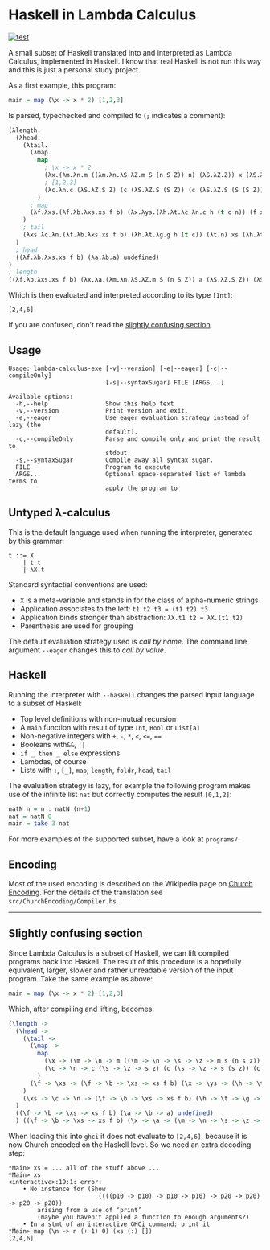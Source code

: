 # Haskell in Lambda Calculus

[![test](https://github.com/maurobringolf/lambda-calculus/actions/workflows/test.yml/badge.svg)](https://github.com/maurobringolf/lambda-calculus/actions/workflows/test.yml)

A small subset of Haskell translated into and interpreted as Lambda Calculus, implemented in Haskell.
I know that real Haskell is not run this way and this is just a personal study project.

As a first example, this program:

```hs
main = map (\x -> x * 2) [1,2,3]
```

Is parsed, typechecked and compiled to (`;` indicates a comment):

```lisp
(λlength.
  (λhead.
    (λtail.
      (λmap.
        map
          ; \x -> x * 2
          (λx.(λm.λn.m ((λm.λn.λS.λZ.m S (n S Z)) n) (λS.λZ.Z)) x (λS.λZ.S (S Z)))
          ; [1,2,3]
          (λc.λn.c (λS.λZ.S Z) (c (λS.λZ.S (S Z)) (c (λS.λZ.S (S (S Z))) n)))
        )
      ; map
      (λf.λxs.(λf.λb.λxs.xs f b) (λx.λys.(λh.λt.λc.λn.c h (t c n)) (f x) ys) (λc.λn.n) xs)
    )
    ; tail
    (λxs.λc.λn.(λf.λb.λxs.xs f b) (λh.λt.λg.g h (t c)) (λt.n) xs (λh.λt.t))
  )
  ; head
  ((λf.λb.λxs.xs f b) (λa.λb.a) undefined)
)
; length
((λf.λb.λxs.xs f b) (λx.λa.(λm.λn.λS.λZ.m S (n S Z)) a (λS.λZ.S Z)) (λS.λZ.Z))
```

Which is then evaluated and interpreted according to its type `[Int]`:

```
[2,4,6]
```

If you are confused, don't read the [slightly confusing section](slightly-confusing-section).

## Usage

```raw
Usage: lambda-calculus-exe [-v|--version] [-e|--eager] [-c|--compileOnly] 
                           [-s|--syntaxSugar] FILE [ARGS...]

Available options:
  -h,--help                Show this help text
  -v,--version             Print version and exit.
  -e,--eager               Use eager evaluation strategy instead of lazy (the
                           default).
  -c,--compileOnly         Parse and compile only and print the result to
                           stdout.
  -s,--syntaxSugar         Compile away all syntax sugar.
  FILE                     Program to execute
  ARGS...                  Optional space-separated list of lambda terms to
                           apply the program to
```

## Untyped λ-calculus

This is the default language used when running the interpreter,
generated by this grammar:

```
t ::= X
    | t t
    | λX.t
```

Standard syntactial conventions are used: 

* `X` is a meta-variable and stands in for the class of alpha-numeric strings
* Application associates to the left: `t1 t2 t3 = (t1 t2) t3`
* Application binds stronger than abstraction: `λX.t1 t2 = λX.(t1 t2)`
* Parenthesis are used for grouping

The default evaluation strategy used is *call by name*.
The command line argument `--eager` changes this to *call by value*.

## Haskell

Running the interpreter with `--haskell` changes the parsed input language to a subset of Haskell:

* Top level definitions with non-mutual recursion
* A `main` function with result of type `Int`, `Bool` or `List[a]`
* Non-negative integers with `+`, `-`, `*`, `<`, `<=`, `==`
* Booleans with`&&`, `||`
* `if _ then _ else` expressions
* Lambdas, of course
* Lists with `:`, `[_]`, `map`, `length`, `foldr`, `head`, `tail`

The evaluation strategy is lazy, for example the following program makes use of the infinite list `nat` but correctly computes the result `[0,1,2]`:

```hs
natN n = n : natN (n+1)
nat = natN 0
main = take 3 nat
```

For more examples of the supported subset, have a look at `programs/`.

## Encoding

Most of the used encoding is described on the Wikipedia page on [Church Encoding](https://en.wikipedia.org/wiki/Church_encoding).
For the details of the translation see `src/ChurchEncoding/Compiler.hs`.

---

## Slightly confusing section

Since Lambda Calculus is a subset of Haskell, we can lift compiled programs back into Haskell.
The result of this procedure is a hopefully equivalent, larger, slower and rather unreadable version of the input program.
Take the same example as above:

```hs
main = map (\x -> x * 2) [1,2,3]
```

Which, after compiling and lifting, becomes:

```hs
(\length -> 
  (\head -> 
    (\tail -> 
      (\map -> 
        map
          (\x -> (\m -> \n -> m ((\m -> \n -> \s -> \z -> m s (n s z)) n) (\s -> \z -> z)) x (\s -> \z -> s (s z)))
          (\c -> \n -> c (\s -> \z -> s z) (c (\s -> \z -> s (s z)) (c (\s -> \z -> s (s (s z))) n)))
        )
      (\f -> \xs -> (\f -> \b -> \xs -> xs f b) (\x -> \ys -> (\h -> \t -> \c -> \n -> c h (t c n)) (f x) ys) (\c -> \n -> n) xs)
    )
    (\xs -> \c -> \n -> (\f -> \b -> \xs -> xs f b) (\h -> \t -> \g -> g h (t c)) (\t -> n) xs (\h -> \t -> t))
  )
  ((\f -> \b -> \xs -> xs f b) (\a -> \b -> a) undefined)
  ) ((\f -> \b -> \xs -> xs f b) (\x -> \a -> (\m -> \n -> \s -> \z -> m s (n s z)) a (\s -> \z -> s z)) (\s -> \z -> z))
```

When loading this into `ghci` it does not evaluate to `[2,4,6]`, because it is now Church encoded on the Haskell level. So we need an extra decoding step:

```
*Main> xs = ... all of the stuff above ...
*Main> xs
<interactive>:19:1: error:
    • No instance for (Show
                         ((((p10 -> p10) -> p10 -> p10) -> p20 -> p20) -> p20 -> p20))
        arising from a use of ‘print’
        (maybe you haven't applied a function to enough arguments?)
    • In a stmt of an interactive GHCi command: print it
*Main> map (\n -> n (+ 1) 0) (xs (:) [])
[2,4,6]
```
